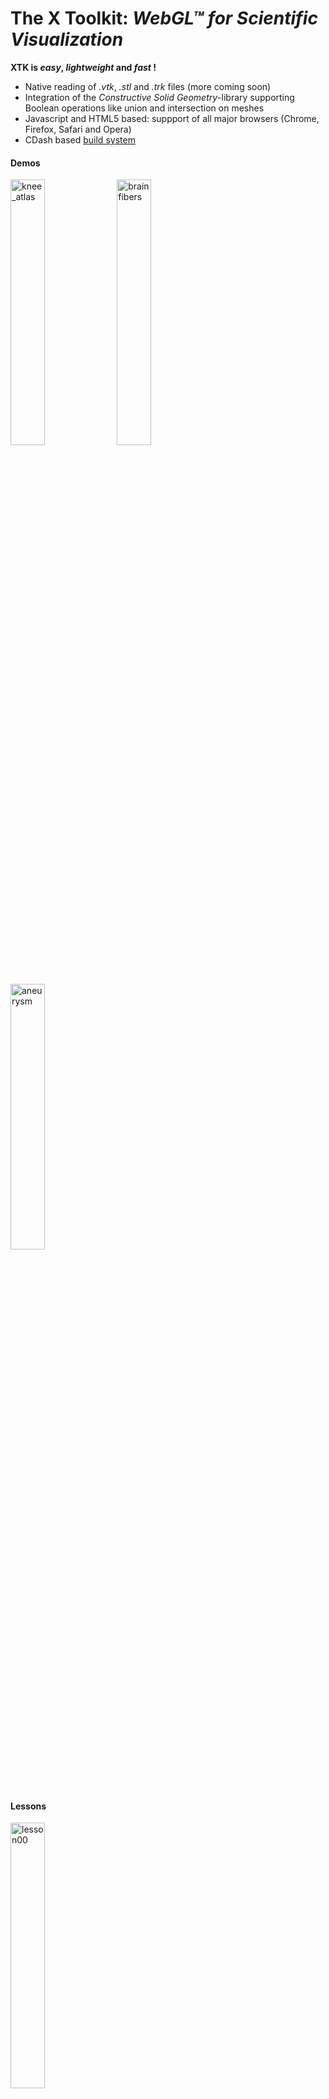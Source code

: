 # The X Toolkit: <i>WebGL&trade; for Scientific Visualization</i>

<b>XTK is <i>easy</i>, <i>lightweight</i> and <i>fast</i> !</b>

<ul>
<li>Native reading of <i>.vtk</i>, <i>.stl</i> and <i>.trk</i> files (more coming soon)</li>
<li>Integration of the <i>Constructive Solid Geometry</i>-library supporting Boolean operations like union and intersection on meshes</li>
<li>Javascript and HTML5 based: suppport of all major browsers (Chrome, Firefox, Safari and Opera)</li>
<li>CDash based <a href="http://cdash.goxtk.com/index.php?project=XTK" target="_blank">build system</a></li>
</ul>

#### Demos ####
<a href="http://demos.goxtk.com/knee_atlas/"><img src="http://xtk.github.com/demos/knee_atlas/caption.png" width="33%" alt="knee_atlas" title="Click me!"></a>
<a href="http://demos.goxtk.com/brainfibers/"><img src="http://xtk.github.com/demos/brainfibers/caption.png" width="33%" alt="brainfibers" title="Click me!"></a>
<a href="http://demos.goxtk.com/aneurysm/"><img src="http://xtk.github.com/demos/aneurysm/caption.png" width="33%" alt="aneurysm" title="Click me!"></a>

#### Lessons ####
<a href="http://lessons.goxtk.com/00/"><img src="http://xtk.github.com/lessons/00/caption.png" width="33%" alt="lesson00" title="Click me!"></a>

#### >>><br>>>> Get it right here: <a href="https://github.com/xtk/X/downloads">xtk.js</a> !<br>>>>####

### Example Usage ###

    // create a new renderer
    var r = new X.renderer('r');
    r.init();
    
    // load a .vtk file
    var skull = new X.object();
    skull.load('skull.vtk');
    
    // add the object
    r.add(skull);
    
    // .. and render it
    r.render();

Click to see the <a>live version</a>!

### API Documentation ###
The full documentation of the API is available <a href="http://api.goXTK.com" target="_blank">here</a>.

### More information... ###
...is available at <a href="http://wiki.goxtk.com" target="_blank"><b>Project X</b></a>, the X Toolkit wiki system.

### License ###
Copyright (c) 2012 The X Toolkit Developers <dev@goXTK.com>

The X Toolkit (XTK) is licensed under the MIT License:
  http://www.opensource.org/licenses/mit-license.php
